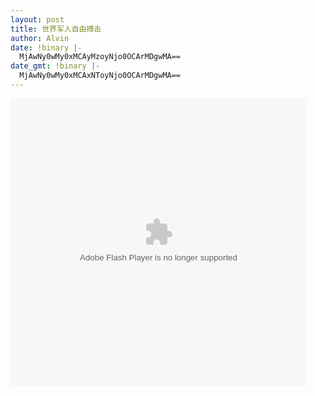 ```yaml
---
layout: post
title: 世界军人自由搏击
author: Alvin
date: !binary |-
  MjAwNy0wMy0xMCAyMzoyNjo0OCArMDgwMA==
date_gmt: !binary |-
  MjAwNy0wMy0xMCAxNToyNjo0OCArMDgwMA==
---
```

<embed src="http://v.blog.sina.com.cn/b/vblog_player.swf?vid=810049&uid=1266340405&initfull=0&cursound=null" width="474" height="461" type="application/x-shockwave-flash" wmode="transparent"></embed>
